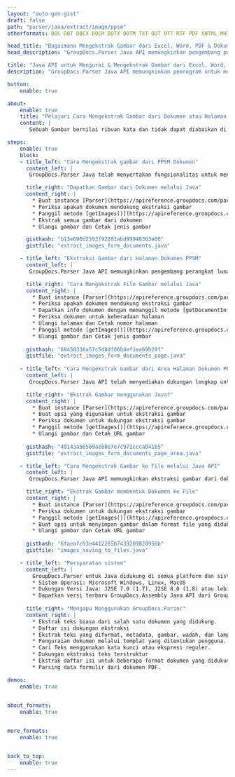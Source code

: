 ```yaml
---
layout: "auto-gen-gist"
draft: false
path: "parser/java/extract/image/ppsm"
otherformats: DOC DOT DOCX DOCM DOTX DOTM TXT ODT OTT RTF PDF XHTML MHTML MD XML EPUB FB2 CHM XLS XLT XLSX XLSM XLSB XLTX XLTM ODS CSV OTS XLA XLAM PPT PPTX  PPS POT PPSX PPTM POTX ODP OTP PST OST EML EMLX MSG ONE 

head_title: "Bagaimana Mengekstrak Gambar dari Excel, Word, PDF & Dokumen Lain melalui Java?"
head_description: "GroupDocs.Parser Java API memungkinkan pengembang perangkat lunak untuk mengurai & mengekstrak gambar dari PDF, DOC, DOCX, PPT, PPTX, XLS, XLSX dokumen & Email di dalam Aplikasi Java."

title: "Java API untuk Mengurai & Mengekstrak Gambar dari Excel, Word, PowerPoint, PDF & Halaman Dokumen Lainnya"
description: "GroupDocs.Parser Java API memungkinkan pemrogram untuk mengekstrak gambar dari dokumen PDF, DOC, DOCX, PPT, PPTX, EML, MSG, XLS, XLSX, CSV, ODT, RTF & EPUB atau Halaman dokumen di dalam aplikasi Java."

button:
    enable: true

about:
    enable: true
    title: "Pelajari Cara Mengekstrak Gambar dari Dokumen atau Halaman Tertentu melalui Java API?"
    content: |
       Sebuah Gambar bernilai ribuan kata dan tidak dapat diabaikan di dunia visual saat ini sambil membuat konten yang menarik. Gambar dapat menjadi sumber komunikasi informasi yang hebat serta menarik perhatian pengguna. Seringkali diperlukan untuk mendapatkan gambar dari dokumen, jurnal atau presentasi dan menggunakannya di tempat lain. GroupDocs.Parser untuk Java adalah API yang kuat yang membantu pengembang perangkat lunak dan pemrogram untuk membangun solusi untuk parsing dan mengekstrak gambar atau informasi lain dari berbagai jenis dokumen. Ini juga mendukung penyimpanan gambar dalam PNG, JPEG, WebP, GIF, BMP dan format lainnya. API telah menyertakan dukungan untuk beberapa format dokumen populer, seperti PDF, format Microsoft Office: Word (DOC, DOCX), PowerPoint (PPT, PPTX), Excel (XLS, XLSX), format LibreOffice, Email, Ebooks, dan banyak lagi . Ini juga termasuk dukungan untuk beberapa fitur lanjutan yang terkait dengan penguraian dokumen, mengekstraksi teks biasa dan terstruktur, pencarian teks dengan kata kunci, mengekstrak metadata atau gambar, wadah serta lampiran dan banyak lagi.

steps:
    enable: true
    block:
    - title_left: "Cara Mengekstrak gambar dari PPSM Dokumen"
      content_left: |
       GroupDocs.Parser Java telah menyertakan fungsionalitas untuk mengekstraksi gambar dari dokumen PPSM. Contoh kode Java berikut menunjukkan bagaimana gambar dapat diekstraksi dari dokumen PPSM dengan mudah. 

      title_right: "Dapatkan Gambar dari Dokumen melalui Java"
      content_right: |
        * Buat instance [Parser](https://apireference.groupdocs.com/parser/java/com.groupdocs.parser/Parser) 
        * Periksa apakah dokumen mendukung ekstraksi gambar
        * Panggil metode [getImages()](https://apireference.groupdocs.com/parser/java/com.groupdocs.parser/Parser#getImages()) mengekstrak semua gambar dari seluruh dokumen.
        * Ekstrak semua gambar dari dokumen
        * Ulangi gambar dan Cetak jenis gambar

      gisthash: "b13e690d2593f92081abd99948363e06"
      gistfile: "extract_images_form_documents.java"

    - title_left: "Ekstraksi Gambar dari Halaman Dokumen PPSM"
      content_left: |
       GroupDocs.Parser Java API memungkinkan pengembang perangkat lunak untuk mengekstrak gambar dari dokumen PPSM dengan beberapa baris kode. Kode Java di bawah ini menunjukkan ekstraksi gambar dari dokumen PPSM. 

      title_right: "Cara Mengekstrak File Gambar melalui Java"
      content_right: |
        * Buat instance [Parser](https://apireference.groupdocs.com/parser/java/com.groupdocs.parser/Parser) 
        * Periksa apakah dokumen mendukung ekstraksi gambar
        * Dapatkan info dokumen dengan memanggil metode [getDocumentInfo](https://apireference.groupdocs.com/parser/java/com.groupdocs.parser/Parser#getDocumentInfo()).
        * Periksa dokumen untuk keberadaan halaman
        * Ulangi halaman dan Cetak nomor halaman
        * Panggil metode [getImages()](https://apireference.groupdocs.com/parser/java/com.groupdocs.parser/Parser#getImages()) mengekstrak semua gambar dari seluruh dokumen.
        * Ulangi gambar dan Cetak jenis gambar
     
      gisthash: "68450336a57c5d8df06b4ef1ea69b29f"
      gistfile: "extract_images_form_documents_page.java"
      
    - title_left: "Cara Mengekstrak Gambar dari Area Halaman Dokumen PPSM"
      content_left: |
       GroupDocs.Parser Java API telah menyediakan dukungan lengkap untuk mengekstrak dari halaman dokumen PPSM dengan mudah. Kode Java berikut menunjukkan bagaimana pemrogram dapat mengekstrak gambar dari area halaman dokumen PPSM di dalam aplikasi Java mereka sendiri.

      title_right: "Ekstrak Gambar menggunakan Java?"
      content_right: |
        * Buat instance [Parser](https://apireference.groupdocs.com/parser/java/com.groupdocs.parser/Parser) 
        * Buat opsi yang digunakan untuk ekstraksi gambar
        * Periksa dokumen untuk dukungan ekstraksi gambar
        * Panggil metode [getImages()](https://apireference.groupdocs.com/parser/java/com.groupdocs.parser/Parser#getImages()) untuk mengekstrak gambar dari sudut kiri atas halaman.
        * Ulangi gambar dan Cetak URL gambar
     
      gisthash: "40143a56569ae88e7e7c972ccca041b5"
      gistfile: "extract_images_form_documents_page_area.java"

    - title_left: "Cara Mengekstrak Gambar ke File melalui Java API"
      content_left: |
       GroupDocs.Parser Java API memungkinkan ekstraksi gambar dari dokumen PPSM dan menyimpan konten gambar ke file. Kode Java berikut menunjukkan bagaimana programmer dapat mengekstrak gambar dari ke file pilihan mereka di dalam aplikasi Java mereka sendiri.

      title_right: "Ekstrak Gambar membentuk Dokumen ke File"
      content_right: |
        * Buat instance [Parser](https://apireference.groupdocs.com/parser/java/com.groupdocs.parser/Parser) 
        * Periksa dokumen untuk dukungan ekstraksi gambar
        * Panggil metode [getImages()](https://apireference.groupdocs.com/parser/java/com.groupdocs.parser/Parser#getImages()) untuk mengekstrak gambar dari sudut kiri atas halaman.
        * Buat opsi untuk menyimpan gambar dalam format file yang didukung 
        * Ulangi gambar dan Cetak URL gambar
     
      gisthash: "6faeafc93e4412265b7439209828950b"
      gistfile: "images_saving_to_files.java"

    - title_left: "Persyaratan sistem"
      content_left: |
        GroupDocs.Parser untuk Java didukung di semua platform dan sistem operasi utama. Itu dapat menghasilkan dokumen dalam Microsoft Word, Excel, PowerPoint, Outlook, OpenOffice & 50+ format lainnya. Untuk panduan persyaratan sistem lengkap, silakan kunjungi persyaratan sistem sebelum menjalankan kode di bawah ini, pastikan Anda telah menginstal prasyarat berikut di sistem Anda:
        * Sistem Operasi: Microsoft Windows, Linux, MacOS
        * Dukungan Versi Java: J2SE 7.0 (1.7), J2SE 8.0 (1.8) atau lebih tinggi
        * Dapatkan versi terbaru GroupDocs.Assembly Java API dari GroupDocs [Repository](https://repository.groupdocs.com/webapp/#/artifacts/browse/tree/General/repo/com/groupdocs/groupdocs-parser)
        
      title_right: "Mengapa Menggunakan GroupDocs.Parser"
      content_right: |
        * Ekstrak teks biasa dari salah satu dokumen yang didukung.
        * Daftar isi dukungan ekstraksi
        * Ekstrak teks yang diformat, metadata, gambar, wadah, dan lampiran.
        * Penguraian dokumen melalui templat yang ditentukan pengguna.
        * Cari Teks menggunakan kata kunci atau ekspresi reguler. 
        * Dukungan ekstraksi teks terstruktur
        * Ekstrak daftar isi untuk beberapa format dokumen yang didukung.
        * Parsing data formulir dari dokumen PDF.

demos:
    enable: true
        

about_formats:
    enable: true


more_formats:
    enable: true


back_to_top:
    enable: true
---
```

